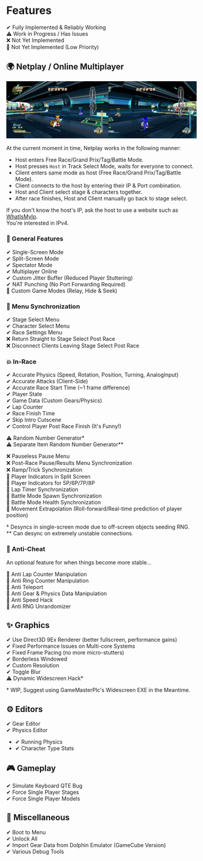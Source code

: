 # Features

✔ Fully Implemented & Reliably Working  
⚠ Work in Progress / Has Issues  
❌ Not Yet Implemented  
💢 Not Yet Implemented (Low Priority)

## 🌍 Netplay / Online Multiplayer

![Screenshot](./Images/SingleScreen.png)

At the current moment in time, Netplay works in the following manner:

- Host enters Free Race/Grand Prix/Tag/Battle Mode.
- Host presses `Host` in Track Select Mode, waits for everyone to connect.
- Client enters same mode as host (Free Race/Grand Prix/Tag/Battle Mode).
- Client connects to the host by entering their IP & Port combination. 
- Host and Client select stage & characters together.
- After race finishes, Host and Client manually go back to stage select.

If you don't know the host's IP, ask the host to use a website such as [WhatIsMyIp](https://whatismyip.host).  
You're interested in IPv4.

### 🚀 General Features
✔ Single-Screen Mode  
✔ Split-Screen Mode  
✔ Spectator Mode  
✔ Multiplayer Online  
✔ Custom Jitter Buffer (Reduced Player Stuttering)  
✔ NAT Punching (No Port Forwarding Required)  
💢 Custom Game Modes (Relay, Hide & Seek)

### 💫 Menu Synchronization
✔ Stage Select Menu  
✔ Character Select Menu  
✔ Race Settings Menu  
❌ Return Straight to Stage Select Post Race  
❌ Disconnect Clients Leaving Stage Select Post Race  

### 💥 In-Race
✔ Accurate Physics (Speed, Rotation, Position, Turning, AnalogInput)  
✔ Accurate Attacks (Client-Side)  
✔ Accurate Race Start Time (~1 frame difference)  
✔ Player State  
✔ Game Data (Custom Gears/Physics)  
✔ Lap Counter  
✔ Race Finish Time  
✔ Skip Intro Cutscene  
✔ Control Player Post Race Finish (It's Funny!)  

⚠ Random Number Generator\*  
⚠ Separate Item Random Number Generator\*\*  

❌ Pauseless Pause Menu  
❌ Post-Race Pause/Results Menu Synchronization  
❌ Ramp/Trick Synchronization  
💢 Player Indicators in Split Screen  
💢 Player Indicators for 5P/6P/7P/8P  
💢 Lap Timer Synchronization  
💢 Battle Mode Spawn Synchronization  
💢 Battle Mode Health Synchronization  
💢 Movement Extrapolation (Roll-forward/Real-time prediction of player position)

\* Desyncs in single-screen mode due to off-screen objects seeding RNG.  
\*\* Can desync on extremely unstable connections.

### 🛑 Anti-Cheat
An optional feature for when things become more stable...

💢 Anti Lap Counter Manipulation  
💢 Anti Ring Counter Manipulation  
💢 Anti Teleport  
💢 Anti Gear & Physics Data Manipulation  
💢 Anti Speed Hack  
💢 Anti RNG Unrandomizer

## ✨ Graphics
✔ Use Direct3D 9Ex Renderer (better fullscreen, performance gains)  
✔ Fixed Performance Issues on Multi-core Systems  
✔ Fixed Frame Pacing (no more micro-stutters)  
✔ Borderless Windowed  
✔ Custom Resolution  
✔ Toggle Blur  
⚠ Dynamic Widescreen Hack\*  

\*  WIP, Suggest using GameMasterPlc's Widescreen EXE in the Meantime.

## ⚙️ Editors
✔ Gear Editor  
✔ Physics Editor  
- ✔ Running Physics  
- ✔ Character Type Stats

## 🎮 Gameplay
✔ Simulate Keyboard QTE Bug  
✔ Force Single Player Stages  
✔ Force Single Player Models

## 🌌 Miscellaneous
✔ Boot to Menu  
✔ Unlock All  
✔ Import Gear Data from Dolphin Emulator (GameCube Version)  
✔ Various Debug Tools